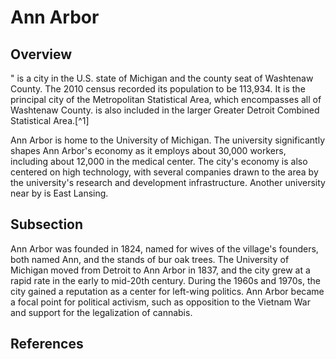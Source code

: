 <param ve-config 
       title="Ann Arbor" 
       author="Ron" 
       layout="vtl" banner="https://upload.wikimedia.org/wikipedia/commons/thumb/4/47/Downtown_Ann_Arbor%2C_2020-05-05.jpg/1024px-Downtown_Ann_Arbor%2C_2020-05-05.jpg">

# Ann Arbor

<param ve-map center="Q485172" zoom="8">

## Overview

<param ve-entity eid="Q12439" title="Detroit">
"
 is a city in the U.S. state of Michigan and the county seat of Washtenaw County. The 2010 census recorded its population to be 113,934. It is the principal city of the  Metropolitan Statistical Area, which encompasses all of Washtenaw County.  is also included in the larger Greater Detroit Combined Statistical Area.[^1]
<param ve-map center="Q485172" zoom="12">
<param ve-entity eid="Q485172" title="Ann Arbor">

Ann Arbor is home to the University of Michigan. The university significantly shapes Ann Arbor's economy as it employs about 30,000 workers, including about 12,000 in the medical center. The city's economy is also centered on high technology, with several companies drawn to the area by the university's research and development infrastructure. Another university near by is East Lansing.
<param ve-entity eid="Q871265" title="East Lansing">
<param ve-map center="Q871265" zoom="12">

## Subsection

Ann Arbor was founded in 1824, named for wives of the village's founders, both named Ann, and the stands of bur oak trees. The University of Michigan moved from Detroit to Ann Arbor in 1837, and the city grew at a rapid rate in the early to mid-20th century. During the 1960s and 1970s, the city gained a reputation as a center for left-wing politics. Ann Arbor became a focal point for political activism, such as opposition to the Vietnam War and support for the legalization of cannabis.

## References

[^1]:  https://en.wikipedia.org/wiki/Ann_Arbor,_Michigan
<!--stackedit_data:
eyJoaXN0b3J5IjpbLTE0MzIyODUyLDc5MzA5MTc5LDE4NDA0Nj
c1NDIsLTE5NTQxOTkwMzQsMjA3MDk3OTU1MCwtMTI1Mzc0NTgy
MiwtMjExNzAxMjg5OCwxNzAzMTMwOTIzXX0=
-->